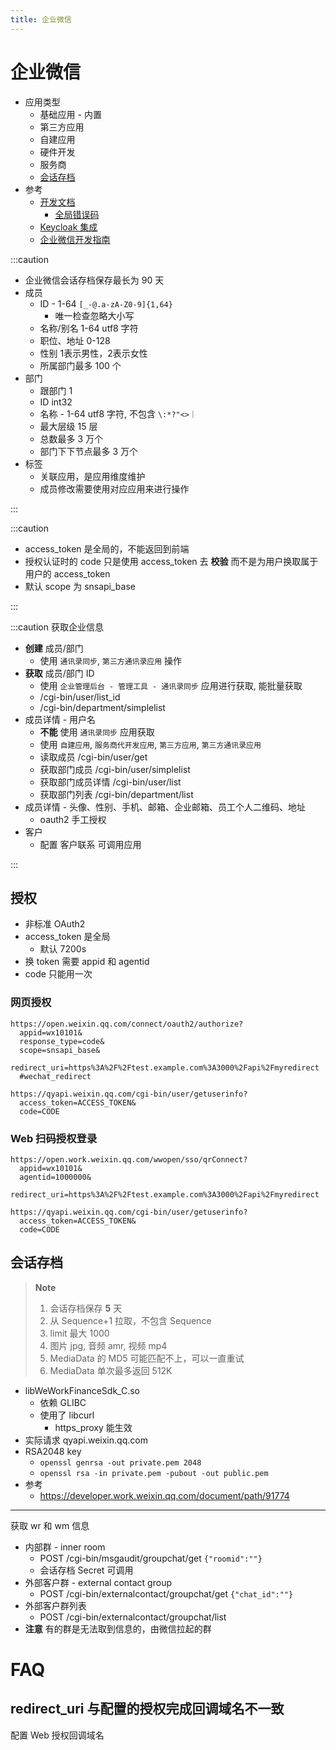 ```yaml
---
title: 企业微信
---
```


# 企业微信

- 应用类型
  - 基础应用 - 内置
  - 第三方应用
  - 自建应用
  - 硬件开发
  - 服务商
  - [会话存档](./wecom-archive.md)
- 参考
  - [开发文档](https://work.weixin.qq.com/api/doc/)
    - [全局错误码](https://work.weixin.qq.com/api/doc/90001/90148/90455)
  - [Keycloak 集成](https://www.kkzxak47.com/2019/07/30/使用企业微信登录keycloak/)
  - [企业微信开发指南](https://zhuanlan.zhihu.com/p/36320213)

:::caution

- 企业微信会话存档保存最长为 90 天
- 成员
  - ID - 1-64 `[_-@.a-zA-Z0-9]{1,64}`
    - 唯一检查忽略大小写
  - 名称/别名 1-64 utf8 字符
  - 职位、地址 0-128
  - 性别 1表示男性，2表示女性
  - 所属部门最多 100 个
- 部门
  - 跟部门 1
  - ID int32
  - 名称 - 1-64 utf8 字符, 不包含 `\:*?"<>｜`
  - 最大层级 15 层
  - 总数最多 3 万个
  - 部门下下节点最多 3 万个
- 标签
  - 关联应用，是应用维度维护
  - 成员修改需要使用对应应用来进行操作

:::

:::caution

- access_token 是全局的，不能返回到前端
- 授权认证时的 code 只是使用 access_token 去 **校验** 而不是为用户换取属于用户的 access_token
- 默认 scope 为 snsapi_base

:::

:::caution 获取企业信息

- **创建** 成员/部门
  - 使用 `通讯录同步`, `第三方通讯录应用` 操作
- **获取** 成员/部门 ID
  - 使用 `企业管理后台 - 管理工具 - 通讯录同步` 应用进行获取, 能批量获取
  - /cgi-bin/user/list_id
  - /cgi-bin/department/simplelist
- 成员详情 - 用户名
  - **不能** 使用 `通讯录同步` 应用获取
  - 使用 `自建应用`, `服务商代开发应用`, `第三方应用`, `第三方通讯录应用`
  - 读取成员 /cgi-bin/user/get
  - 获取部门成员 /cgi-bin/user/simplelist
  - 获取部门成员详情 /cgi-bin/user/list
  - 获取部门列表 /cgi-bin/department/list
- 成员详情 - 头像、性别、手机、邮箱、企业邮箱、员工个人二维码、地址
  - oauth2 手工授权
- 客户
  - 配置 客户联系 可调用应用

:::

## 授权

- 非标准 OAuth2
- access_token 是全局
  - 默认 7200s
- 换 token 需要 appid 和 agentid
- code 只能用一次

### 网页授权

```title="跳转授权"
https://open.weixin.qq.com/connect/oauth2/authorize?
  appid=wx10101&
  response_type=code&
  scope=snsapi_base&
  redirect_uri=https%3A%2F%2Ftest.example.com%3A3000%2Fapi%2Fmyredirect
  #wechat_redirect
```

```title="换取 Token"
https://qyapi.weixin.qq.com/cgi-bin/user/getuserinfo?
  access_token=ACCESS_TOKEN&
  code=CODE
```

### Web 扫码授权登录

```title="跳转授权"
https://open.work.weixin.qq.com/wwopen/sso/qrConnect?
  appid=wx10101&
  agentid=1000000&
  redirect_uri=https%3A%2F%2Ftest.example.com%3A3000%2Fapi%2Fmyredirect
```

```title="换取 Token"
https://qyapi.weixin.qq.com/cgi-bin/user/getuserinfo?
  access_token=ACCESS_TOKEN&
  code=CODE
```

## 会话存档

> **Note**
>
> 1. 会话存档保存 **5** 天
> 1. 从 Sequence+1 拉取，不包含 Sequence
> 1. limit 最大 1000
> 1. 图片 jpg, 音频 amr, 视频 mp4
> 1. MediaData 的 MD5 可能匹配不上，可以一直重试
> 1. MediaData 单次最多返回 512K

- libWeWorkFinanceSdk_C.so
  - 依赖 GLIBC
  - 使用了 libcurl
    - https_proxy 能生效
- 实际请求 qyapi.weixin.qq.com
- RSA2048 key
  - `openssl genrsa -out private.pem 2048`
  - `openssl rsa -in private.pem -pubout -out public.pem`
- 参考
  - https://developer.work.weixin.qq.com/document/path/91774

---

获取 wr 和 wm 信息

- 内部群 - inner room
  - POST /cgi-bin/msgaudit/groupchat/get `{"roomid":""}`
  - 会话存档 Secret 可调用
- 外部客户群 - external contact group
  - POST /cgi-bin/externalcontact/groupchat/get `{"chat_id":""}`
- 外部客户群列表
  - POST /cgi-bin/externalcontact/groupchat/list
- **注意** 有的群是无法取到信息的，由微信拉起的群

# FAQ

## redirect_uri 与配置的授权完成回调域名不一致

配置 Web 授权回调域名
